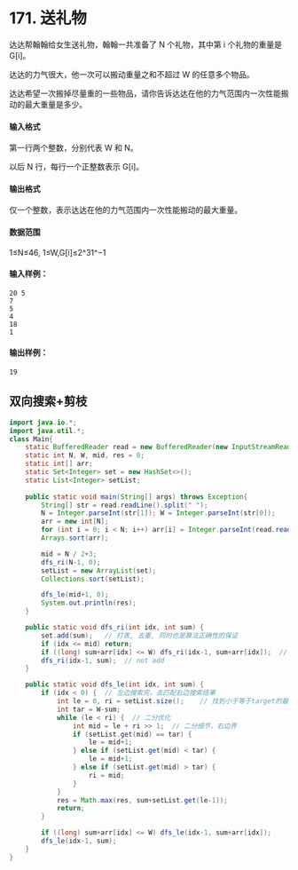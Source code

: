 # 171. 送礼物

达达帮翰翰给女生送礼物，翰翰一共准备了 N 个礼物，其中第 i 个礼物的重量是 G[i]。

达达的力气很大，他一次可以搬动重量之和不超过 W 的任意多个物品。

达达希望一次搬掉尽量重的一些物品，请你告诉达达在他的力气范围内一次性能搬动的最大重量是多少。

#### 输入格式

第一行两个整数，分别代表 W 和 N。

以后 N 行，每行一个正整数表示 G[i]。

#### 输出格式

仅一个整数，表示达达在他的力气范围内一次性能搬动的最大重量。

#### 数据范围

1≤N≤46, 1≤W,G[i]≤2^31^−1

#### 输入样例：

```
20 5
7
5
4
18
1
```

#### 输出样例：

```
19
```



## 双向搜索+剪枝

```java
import java.io.*;
import java.util.*;
class Main{
    static BufferedReader read = new BufferedReader(new InputStreamReader(System.in));
    static int N, W, mid, res = 0;
    static int[] arr;
    static Set<Integer> set = new HashSet<>();
    static List<Integer> setList;
    
    public static void main(String[] args) throws Exception{
        String[] str = read.readLine().split(" ");
        N = Integer.parseInt(str[1]); W = Integer.parseInt(str[0]);
        arr = new int[N];
        for (int i = 0; i < N; i++) arr[i] = Integer.parseInt(read.readLine());
        Arrays.sort(arr);

        mid = N / 2+3;
        dfs_ri(N-1, 0);
        setList = new ArrayList(set);
        Collections.sort(setList);

        dfs_le(mid+1, 0);
        System.out.println(res);
    }

    public static void dfs_ri(int idx, int sum) {
        set.add(sum);   // 打表, 去重, 同时也是算法正确性的保证
        if (idx <= mid) return;
        if ((long) sum+arr[idx] <= W) dfs_ri(idx-1, sum+arr[idx]);  // add
        dfs_ri(idx-1, sum);  // not add
    }

    public static void dfs_le(int idx, int sum) {
        if (idx < 0) {  // 左边搜索完，去匹配右边搜索结果
            int le = 0, ri = setList.size();    // 找到小于等于target的最大值
            int tar = W-sum;
            while (le < ri) {  // 二分优化
                int mid = le + ri >> 1;  // 二分细节，右边界
                if (setList.get(mid) == tar) {
                    le = mid+1;
                } else if (setList.get(mid) < tar) {
                    le = mid+1;
                } else if (setList.get(mid) > tar) {
                    ri = mid;
                }
            }
            res = Math.max(res, sum+setList.get(le-1));
            return;
        }

        if ((long) sum+arr[idx] <= W) dfs_le(idx-1, sum+arr[idx]);
        dfs_le(idx-1, sum);
    }
}
```

